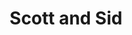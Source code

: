 ---
layout: credit-info
headerstatus: shunk-header
title: Scott and Sid
iden: scottandsid
weight: 2
thumbnail: /assets/img/credits-grid/scott-and-sid.jpg
image: /assets/img/credits-grid/opengraph/scott-and-sid.jpg
image_size: 3
category: credits
role: Composer
type: Feature Film
year: 2016
imdb: http://www.imdb.com/title/tt4702346
sample: assets/media/scott_and_sid_60s
genre: Coming-of-age Drama
director: Scott Elliot
producers: Sid Sadowskyj
synopsis: From their first encounter as teenagers in high school, Scott and Sid seem unlikely friends. Scott is a shambolic dreamer, intent on carving out his own path in life and holding up a metaphorical middle finger to anyone who tries to stop him.
---